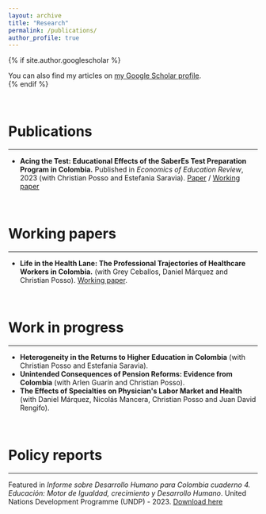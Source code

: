 ```yaml
---
layout: archive
title: "Research"
permalink: /publications/
author_profile: true
---
```


{% if site.author.googlescholar %}
  <div class="wordwrap">You can also find my articles on <a href="{{site.author.googlescholar}}">my Google Scholar profile</a>.</div>
{% endif %}

&nbsp;

# Publications
<hr>

- **Acing the Test: Educational Effects of the SaberEs Test Preparation Program in Colombia.**
Published in *Economics of Education Review*, 2023 (with Christian Posso and Estefania Saravia). [Paper](https://doi.org/10.1016/j.econedurev.2023.102459) / [Working paper](https://repositorio.banrep.gov.co/server/api/core/bitstreams/e796ab63-3c19-4c29-9282-afcc8fff00d6/content)

&nbsp;

# Working papers
<hr>

- **Life in the Health Lane: The Professional Trajectories of Healthcare Workers in Colombia.** (with Grey Ceballos, Daniel Márquez and Christian Posso). [Working paper](files/Draft_LifeintheHealthLane_LabourSpecialIssue.pdf).

&nbsp;

# Work in progress
<hr>

- **Heterogeneity in the Returns to Higher Education in Colombia** (with Christian Posso and Estefania Saravia).
- **Unintended Consequences of Pension Reforms: Evidence from Colombia** (with Arlen Guarín and Christian Posso).
- **The Effects of Specialties on Physician's Labor Market and Health** (with Daniel Márquez, Nicolás Mancera, Christian Posso and Juan David Rengifo).

&nbsp;

# Policy reports
<hr>

Featured in *Informe sobre Desarrollo Humano para Colombia cuaderno 4. Educación: Motor de Igualdad, crecimiento y Desarrollo Humano*. United Nations Development Programme (UNDP) - 2023. [Download here](files/undp.pdf)
